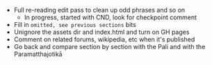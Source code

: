 * Full re-reading edit pass to clean up odd phrases and so on
  * In progress, started with CND, look for checkpoint comment
* Fill in `omitted, see previous sections` bits
* Unignore the assets dir and index.html and turn on GH pages
* Comment on related forums, wikipedia, etc when it's published
* Go back and compare section by section with the Pali and with the Paramatthajotikā
